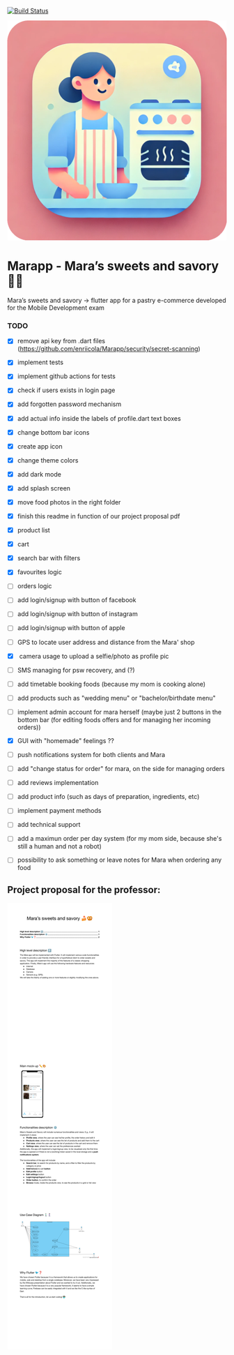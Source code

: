 <a href="https://github.com/enriicola/Marapp/actions"><img src="https://github.com/enriicola/Marapp/workflows/flutter/badge.svg" alt="Build Status"></a>

<!-- sudo gem install -n /usr/local/bin cocoapods -->
![Marapp](assets/marapp.png)

# Marapp - Mara’s sweets and savory 🍰🥨
Mara’s sweets and savory -> flutter app for a pastry e-commerce developed for the Mobile Development exam

### TODO
- [x] remove api key from .dart files (https://github.com/enriicola/Marapp/security/secret-scanning)
- [x] implement tests
- [x] implement github actions for tests
- [x] check if users exists in login page
- [x] add forgotten password mechanism
- [x] add actual info inside the labels of profile.dart text boxes
- [x] change bottom bar icons
- [x] create app icon 
- [x] change theme colors
- [x] add dark mode
- [x] add splash screen
- [x] move food photos in the right folder
- [x] finish this readme in function of our project proposal pdf
- [x] product list
- [x] cart
- [x] search bar with filters
- [x] favourites logic
- [ ] orders logic
- [ ] add login/signup with button of facebook
- [ ] add login/signup with button of instagram 
- [ ] add login/signup with button of apple
- [ ] GPS to locate user address and distance from the Mara' shop
- [x]  camera usage to upload a selfie/photo as profile pic
- [ ] SMS managing for psw recovery, and (?)
- [ ] add timetable booking foods (because my mom is cooking alone)
- [ ] add products such as "wedding menu" or "bachelor/birthdate menu"
- [ ] implement admin account for mara herself (maybe just 2 buttons in the bottom bar (for editing foods offers and for managing her incoming orders))
- [x] GUI with "homemade" feelings ??
- [ ] push notifications system for both clients and Mara
- [ ] add "change status for order" for mara, on the side for managing orders
- [ ] add reviews implementation
- [ ] add product info (such as days of preparation, ingredients, etc)
- [ ] implement payment methods
- [ ] add technical support
- [ ] add a maximun order per day system (for my mom side, because she's still a human and not a robot)
- [ ] possibility to ask something or leave notes for Mara when ordering any food



## Project proposal for the professor:
![ProjectProposal](Pezzano_Castagna-ProjectProposal-merged.jpg)
